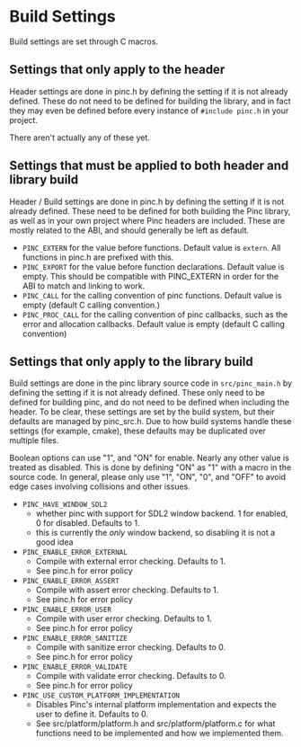 # Build Settings

Build settings are set through C macros.

## Settings that only apply to the header
Header settings are done in pinc.h by defining the setting if it is not already defined. These do not need to be defined for building the library, and in fact they may even be defined before every instance of `#include pinc.h` in your project.

There aren't actually any of these yet.

## Settings that must be applied to both header and library build
Header / Build settings are done in pinc.h by defining the setting if it is not already defined. These need to be defined for both building the Pinc library, as well as in your own project where Pinc headers are included. These are mostly related to the ABI, and should generally be left as default.

- `PINC_EXTERN` for the value before functions. Default value is `extern`. All functions in pinc.h are prefixed with this.
- `PINC_EXPORT` for the value before function declarations. Default value is empty. This should be compatible with PINC_EXTERN in order for the ABI to match and linking to work.
- `PINC_CALL` for the calling convention of pinc functions. Default value is empty (default C calling convention.)
- `PINC_PROC_CALL` for the calling convention of pinc callbacks, such as the error and allocation callbacks. Default value is empty (default C calling convention)

## Settings that only apply to the library build
Build settings are done in the pinc library source code in `src/pinc_main.h` by defining the setting if it is not already defined. These only need to be defined for building pinc, and do not need to be defined when including the header. To be clear, these settings are set by the build system, but their defaults are managed by pinc_src.h. Due to how build systems handle these settings (for example, cmake), these defaults may be duplicated over multiple files.

Boolean options can use "1", and "ON" for enable. Nearly any other value is treated as disabled. This is done by defining "ON" as "1" with a macro in the source code. In general, please only use "1", "ON", "0", and "OFF" to avoid edge cases involving collisions and other issues.

- `PINC_HAVE_WINDOW_SDL2`
    - whether pinc with support for SDL2 window backend. 1 for enabled, 0 for disabled. Defaults to 1.
    - this is currently the *only* window backend, so disabling it is not a good idea
- `PINC_ENABLE_ERROR_EXTERNAL`
    - Compile with external error checking. Defaults to 1.
    - See pinc.h for error policy
- `PINC_ENABLE_ERROR_ASSERT`
    - Compile with assert error checking. Defaults to 1.
    - See pinc.h for error policy
- `PINC_ENABLE_ERROR_USER`
    - Compile with user error checking. Defaults to 1.
    - See pinc.h for error policy
- `PINC_ENABLE_ERROR_SANITIZE`
    - Compile with sanitize error checking. Defaults to 0.
    - See pinc.h for error policy
- `PINC_ENABLE_ERROR_VALIDATE`
    - Compile with validate error checking. Defaults to 0.
    - See pinc.h for error policy
- `PINC_USE_CUSTOM_PLATFORM_IMPLEMENTATION`
    - Disables Pinc's internal platform implementation and expects the user to define it. Defaults to 0.
    - See src/platform/platform.h and src/platform/platform.c for what functions need to be implemented and how we implemented them.
